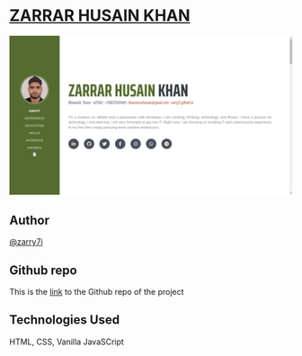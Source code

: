 # [ZARRAR HUSAIN KHAN](https://zarry7i.github.io/zarrar/)

![zarrar-husain-khan](resume-shot.png)

## Author

[@zarry7i](https://www.twitter.com/zarry7i)

## Github repo

This is the [link](https://github.com/zarry7i/resume) to the Github repo of the project

## Technologies Used

HTML, CSS, Vanilla JavaSCript
